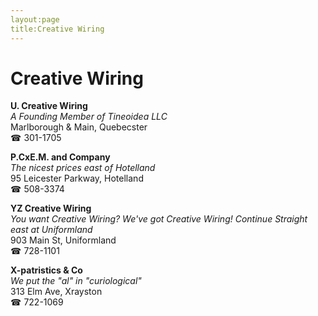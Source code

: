 ```yaml
---
layout:page
title:Creative Wiring
---
```

# Creative Wiring

**U. Creative Wiring**  
_A Founding Member of Tineoidea LLC_  
Marlborough & Main, Quebecster  
☎ 301-1705



**P.CxE.M. and Company**  
_The nicest prices east of Hotelland_  
95 Leicester Parkway, Hotelland  
☎ 508-3374



**YZ Creative Wiring**  
_You want Creative Wiring? We've got Creative Wiring! 
Continue Straight east at Uniformland_  
903 Main St, Uniformland  
☎ 728-1101



**X-patristics & Co**  
_We put the "al" in "curiological"_  
313 Elm Ave, Xrayston  
☎ 722-1069



